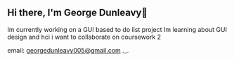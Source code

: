 ## Hi there, I'm George Dunleavy👋

Im currently working on a GUI based to do list project
Im learning about GUI design and hci
i want to collaborate on coursework 2

email: georgedunleavy005@gmail.com
 ._.

